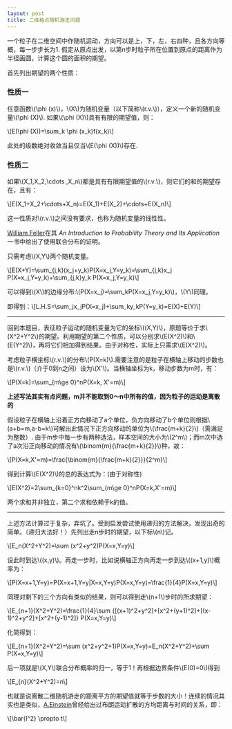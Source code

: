 ```yaml
---
layout: post
title: 二维格点随机游走问题
---
```


一个粒子在二维空间中作随机运动，方向可以是上，下，左，右四种，且各方向等概，每一步步长为1. 假定从原点出发，以第n步时粒子所在位置到原点的距离作为半径画圆，计算这个圆的面积的期望。

<!--more-->

首先列出期望的两个性质：

### 性质一

任意函数\\(\phi (x)\\)，\\(X\\)为随机变量（以下简称\\(r.v.\\)），定义一个新的随机变量\\(\\phi (X)\\). 如果\\(\\phi (X)\\)具有有限的期望值，则：

\\[E(\phi (X))=\sum_k \phi (x_k)f(x_k)\\]

此处的级数绝对收敛当且仅当\\(E(\phi (X))\\)存在.

### 性质二

如果\\(X_1,X_2,\cdots ,X_n\\)都是具有有限期望值的\\(r.v.\\)，则它们的和的期望存在，且有：

\\[E(X_1+X_2+\cdots+X_n)=E(X_1)+E(X_2)+\cdots+E(X_n)\\]

这一性质对\\(r.v.\\)之间没有要求，也称为随机变量的线性性。

[William Feller]()在其 *An Introduction to Probability Theory and Its Application* 一书中给出了使用联合分布的证明。

只需考虑\\(X,Y\\)两个随机变量。

\\[E(X+Y)=\sum_{j,k}(x_j+y_k)P(X=x_j,Y=y_k)=\sum_{j,k}x_j P(X=x_j,Y=y_k)+\sum_{j,k}y_k P(X=x_j,Y=y_k)\\]

可以得到\\(X\\)的边缘分布:\\(P(X=x_j)=\sum_kP(X=x_j,Y=y_k)\\)，\\(Y\\)同理。

即得到：\\[L.H.S=\sum_jx_jP(X=x_j)+\sum_ky_kP(Y=y_k)=E(X)+E(Y)\\]

--------------------

​	回到本题目，表征粒子运动的随机变量为它的坐标\\((X,Y)\\)，原题等价于求\\(X^2+Y^2\\)的期望。利用期望的第二个性质，可以分别求\\(E(X^2)\\)和\\(E(Y^2)\\)，再将它们相加得到结果。由于对称性，实际上只需求\\(E(X^2)\\)。

考虑粒子横坐标\\(r.v.\\)的分布\\(P(X=k)\\).需要注意的是粒子在横轴上移动的步数也是\\(r.v.\\)（介于0到n之间）设为\\(X'\\)。当横轴坐标为k，移动步数为m时，有：

\\[P(X=k)=\sum_{m\ge 0}^nP(X=k, X'=m)\\]

**上述写法其实有点问题，m并不能取到0～n中所有的值，因为粒子的运动是离散的**

假设粒子在横轴上沿着正方向移动了a个单位，负方向移动了b个单位则根据\\(a+b=m,a-b=k\\)可解出此情况下正方向移动的单位为\\(\frac{m+k}{2}\\)（需满足为整数）. 由于m步中每一步有两种选法，样本空间的大小为\\(2^m\\)；而m次中选了a次沿正向移动的情况有\\(\binom{m}{\frac{m+k}{2}}\\)种，故：

\\[P(X=k,X'=m)=\frac{\binom{m}{\frac{m+k}{2}}}{2^m}\\]

得到计算\\(E(X^2)\\)的总的表达式为：(由于对称性)

\\[E(X^2)=2\sum_{k=0}^nk^2\sum_{m\ge 0}^nP(X=k,X'=m)\\]

两个求和并非独立，第二个求和依赖于k的值。

-----------

​	上述方法计算过于复杂，弃坑了。受到启发尝试使用递归的方法解决，发现出奇的简单。（递归大法好！）先列出走n步时的期望，以下标\\(n\\)记。

\\[E_n(X^2+Y^2)=\sum (x^2+y^2)P(X=x,Y=y)\\]

设此时到达\\((x,y)\\)。再走一步时，比如说横轴正方向再走一步到达\\((x+1,y)\\)概率为：

\\[P(X=x+1,Y=y)=P(X=x+1,Y=y\|X=x,Y=y)P(X=x,Y=y)=\frac{1}{4}P(X=x,Y=y)\\]

同理对剩下的三个方向有类似的结果，则可以得到走\\(n+1\\)步时的所求期望：

\\[E_{n+1}(X^2+Y^2)=\frac{1}{4}\sum {[(x+1)^2+y^2]+[x^2+(y+1)^2]+[(x-1)^2+y^2]+[x^2+(y-1)^2]} P(X=x,Y=y)\\]

化简得到：

\\[E_{n+1}(X^2+Y^2)=\sum (x^2+y^2+1)P(X=x,Y=y)=E_n(X^2+Y^2)+\sum P(X=x,Y=y)\\]

后一项就是\\(X,Y\\)联合分布概率的归一，等于1！再根据边界条件\\(E(0)=0\\)得到

\\[E_{n}(X^2+Y^2)=n\\]

也就是说离散二维随机游走的距离平方的期望值就等于步数的大小！连续的情况其实也是类似，[A.Einstein](https://en.wikipedia.org/wiki/Albert_Einstein)曾经给出过布朗运动扩散的方均距离与时间的关系，即：

\\[\bar{l^2} \propto t\\]


